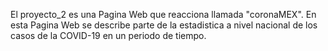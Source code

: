 El proyecto_2 es una Pagina Web que reacciona llamada "coronaMEX". En esta Pagina Web se describe parte de la estadistica a nivel nacional de los casos de la COVID-19 en un periodo de tiempo.
